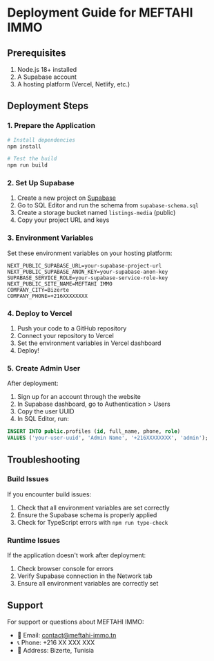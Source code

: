 # Deployment Guide for MEFTAHI IMMO

## Prerequisites
1. Node.js 18+ installed
2. A Supabase account
3. A hosting platform (Vercel, Netlify, etc.)

## Deployment Steps

### 1. Prepare the Application
```bash
# Install dependencies
npm install

# Test the build
npm run build
```

### 2. Set Up Supabase
1. Create a new project on [Supabase](https://supabase.com)
2. Go to SQL Editor and run the schema from `supabase-schema.sql`
3. Create a storage bucket named `listings-media` (public)
4. Copy your project URL and keys

### 3. Environment Variables
Set these environment variables on your hosting platform:

```env
NEXT_PUBLIC_SUPABASE_URL=your-supabase-project-url
NEXT_PUBLIC_SUPABASE_ANON_KEY=your-supabase-anon-key
SUPABASE_SERVICE_ROLE=your-supabase-service-role-key
NEXT_PUBLIC_SITE_NAME=MEFTAHI IMMO
COMPANY_CITY=Bizerte
COMPANY_PHONE=+216XXXXXXXX
```

### 4. Deploy to Vercel
1. Push your code to a GitHub repository
2. Connect your repository to Vercel
3. Set the environment variables in Vercel dashboard
4. Deploy!

### 5. Create Admin User
After deployment:
1. Sign up for an account through the website
2. In Supabase dashboard, go to Authentication > Users
3. Copy the user UUID
4. In SQL Editor, run:
```sql
INSERT INTO public.profiles (id, full_name, phone, role) 
VALUES ('your-user-uuid', 'Admin Name', '+216XXXXXXXX', 'admin');
```

## Troubleshooting

### Build Issues
If you encounter build issues:
1. Check that all environment variables are set correctly
2. Ensure the Supabase schema is properly applied
3. Check for TypeScript errors with `npm run type-check`

### Runtime Issues
If the application doesn't work after deployment:
1. Check browser console for errors
2. Verify Supabase connection in the Network tab
3. Ensure all environment variables are correctly set

## Support
For support or questions about MEFTAHI IMMO:
- 📧 Email: contact@meftahi-immo.tn
- 📞 Phone: +216 XX XXX XXX
- 📍 Address: Bizerte, Tunisia